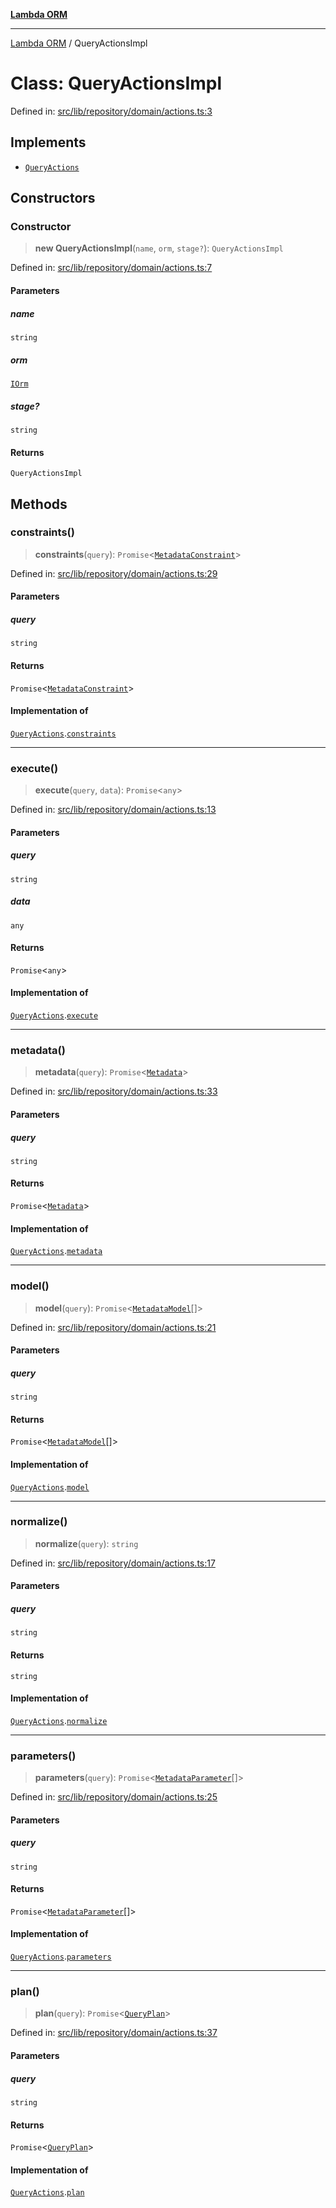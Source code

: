 [**Lambda ORM**](../README.md)

***

[Lambda ORM](../README.md) / QueryActionsImpl

# Class: QueryActionsImpl

Defined in: [src/lib/repository/domain/actions.ts:3](https://github.com/lambda-orm/lambdaorm/blob/d7eed5bd6f40e7e5946b35121d5564379ef251ff/src/lib/repository/domain/actions.ts#L3)

## Implements

- [`QueryActions`](../interfaces/QueryActions.md)

## Constructors

### Constructor

> **new QueryActionsImpl**(`name`, `orm`, `stage?`): `QueryActionsImpl`

Defined in: [src/lib/repository/domain/actions.ts:7](https://github.com/lambda-orm/lambdaorm/blob/d7eed5bd6f40e7e5946b35121d5564379ef251ff/src/lib/repository/domain/actions.ts#L7)

#### Parameters

##### name

`string`

##### orm

[`IOrm`](../interfaces/IOrm.md)

##### stage?

`string`

#### Returns

`QueryActionsImpl`

## Methods

### constraints()

> **constraints**(`query`): `Promise`\<[`MetadataConstraint`](../interfaces/MetadataConstraint.md)\>

Defined in: [src/lib/repository/domain/actions.ts:29](https://github.com/lambda-orm/lambdaorm/blob/d7eed5bd6f40e7e5946b35121d5564379ef251ff/src/lib/repository/domain/actions.ts#L29)

#### Parameters

##### query

`string`

#### Returns

`Promise`\<[`MetadataConstraint`](../interfaces/MetadataConstraint.md)\>

#### Implementation of

[`QueryActions`](../interfaces/QueryActions.md).[`constraints`](../interfaces/QueryActions.md#constraints)

***

### execute()

> **execute**(`query`, `data`): `Promise`\<`any`\>

Defined in: [src/lib/repository/domain/actions.ts:13](https://github.com/lambda-orm/lambdaorm/blob/d7eed5bd6f40e7e5946b35121d5564379ef251ff/src/lib/repository/domain/actions.ts#L13)

#### Parameters

##### query

`string`

##### data

`any`

#### Returns

`Promise`\<`any`\>

#### Implementation of

[`QueryActions`](../interfaces/QueryActions.md).[`execute`](../interfaces/QueryActions.md#execute)

***

### metadata()

> **metadata**(`query`): `Promise`\<[`Metadata`](../interfaces/Metadata.md)\>

Defined in: [src/lib/repository/domain/actions.ts:33](https://github.com/lambda-orm/lambdaorm/blob/d7eed5bd6f40e7e5946b35121d5564379ef251ff/src/lib/repository/domain/actions.ts#L33)

#### Parameters

##### query

`string`

#### Returns

`Promise`\<[`Metadata`](../interfaces/Metadata.md)\>

#### Implementation of

[`QueryActions`](../interfaces/QueryActions.md).[`metadata`](../interfaces/QueryActions.md#metadata)

***

### model()

> **model**(`query`): `Promise`\<[`MetadataModel`](../interfaces/MetadataModel.md)[]\>

Defined in: [src/lib/repository/domain/actions.ts:21](https://github.com/lambda-orm/lambdaorm/blob/d7eed5bd6f40e7e5946b35121d5564379ef251ff/src/lib/repository/domain/actions.ts#L21)

#### Parameters

##### query

`string`

#### Returns

`Promise`\<[`MetadataModel`](../interfaces/MetadataModel.md)[]\>

#### Implementation of

[`QueryActions`](../interfaces/QueryActions.md).[`model`](../interfaces/QueryActions.md#model)

***

### normalize()

> **normalize**(`query`): `string`

Defined in: [src/lib/repository/domain/actions.ts:17](https://github.com/lambda-orm/lambdaorm/blob/d7eed5bd6f40e7e5946b35121d5564379ef251ff/src/lib/repository/domain/actions.ts#L17)

#### Parameters

##### query

`string`

#### Returns

`string`

#### Implementation of

[`QueryActions`](../interfaces/QueryActions.md).[`normalize`](../interfaces/QueryActions.md#normalize)

***

### parameters()

> **parameters**(`query`): `Promise`\<[`MetadataParameter`](../interfaces/MetadataParameter.md)[]\>

Defined in: [src/lib/repository/domain/actions.ts:25](https://github.com/lambda-orm/lambdaorm/blob/d7eed5bd6f40e7e5946b35121d5564379ef251ff/src/lib/repository/domain/actions.ts#L25)

#### Parameters

##### query

`string`

#### Returns

`Promise`\<[`MetadataParameter`](../interfaces/MetadataParameter.md)[]\>

#### Implementation of

[`QueryActions`](../interfaces/QueryActions.md).[`parameters`](../interfaces/QueryActions.md#parameters)

***

### plan()

> **plan**(`query`): `Promise`\<[`QueryPlan`](../interfaces/QueryPlan.md)\>

Defined in: [src/lib/repository/domain/actions.ts:37](https://github.com/lambda-orm/lambdaorm/blob/d7eed5bd6f40e7e5946b35121d5564379ef251ff/src/lib/repository/domain/actions.ts#L37)

#### Parameters

##### query

`string`

#### Returns

`Promise`\<[`QueryPlan`](../interfaces/QueryPlan.md)\>

#### Implementation of

[`QueryActions`](../interfaces/QueryActions.md).[`plan`](../interfaces/QueryActions.md#plan)
